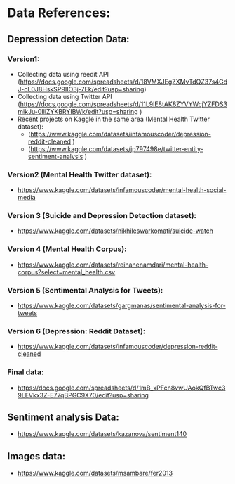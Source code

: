 # Data References:
## Depression detection Data:
### Version1:
  -	Collecting data using reedit API (https://docs.google.com/spreadsheets/d/18VMXJEgZXMvTdQZ37s4GdJ-cL0J8HskSP9IIO3j-7Ek/edit?usp=sharing)
  - Collecting data using Twitter API (https://docs.google.com/spreadsheets/d/11L9lE8tAK8ZYVYWcjYZFDS3mikJu-0IliZYKBRYIBWk/edit?usp=sharing )
  - Recent projects on Kaggle in the same area (Mental Health Twitter dataset):
      - (https://www.kaggle.com/datasets/infamouscoder/depression-reddit-cleaned )
      - (https://www.kaggle.com/datasets/jp797498e/twitter-entity-sentiment-analysis )
### Version2 (Mental Health Twitter dataset):
   - https://www.kaggle.com/datasets/infamouscoder/mental-health-social-media 
### Version 3 (Suicide and Depression Detection dataset):
   - https://www.kaggle.com/datasets/nikhileswarkomati/suicide-watch 
### Version 4 (Mental Health Corpus):
   - https://www.kaggle.com/datasets/reihanenamdari/mental-health-corpus?select=mental_health.csv 
### Version 5 (Sentimental Analysis for Tweets):
  - https://www.kaggle.com/datasets/gargmanas/sentimental-analysis-for-tweets 
### Version 6 (Depression: Reddit Dataset):
  - https://www.kaggle.com/datasets/infamouscoder/depression-reddit-cleaned 
### Final data:
  - https://docs.google.com/spreadsheets/d/1mB_xPFcn8vwUAokQfBTwc39LEVkx3Z-E77qBPGC9X70/edit?usp=sharing
## Sentiment analysis Data:
  - https://www.kaggle.com/datasets/kazanova/sentiment140 
## Images data:
  - https://www.kaggle.com/datasets/msambare/fer2013 

